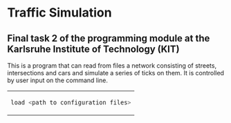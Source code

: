 # Traffic Simulation
## Final task 2 of the programming module at the Karlsruhe Institute of Technology (KIT)

This is a program that can read from files a network consisting of streets, intersections and cars and simulate a series of ticks on them. It is controlled by user input on the command line. 

<table>
<tr>
<td>

```bash
load <path to configuration files>
```

</td>
</tr>
</table>



